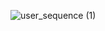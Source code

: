 ![user_sequence (1)](https://github.com/Mehranhamza/Plantify.AR-24-FYP-102/assets/110326892/f3538d39-3abb-47f2-a6cf-ee9bd2b2be51)
